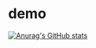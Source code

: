 # demo
[![Anurag's GitHub stats](https://github-readme-stats.vercel.app/api?username=gene323)](https://github.com/anuraghazra/github-readme-stats)
